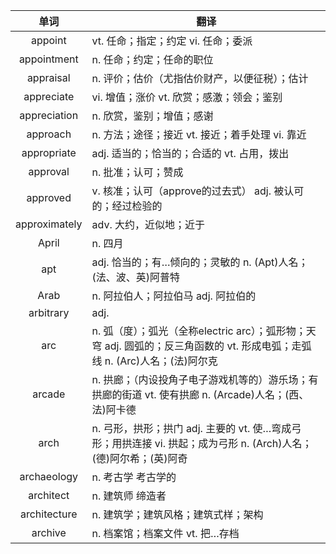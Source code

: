 |单词|翻译  |
|:--:|--| 
|	appoint  		|		vt. 任命；指定；约定 vi. 任命；委派	|		
|	appointment  		|		n. 任命；约定；任命的职位	|		
|	appraisal  		|		n. 评价；估价（尤指估价财产，以便征税）；估计	|		
|	appreciate  		|		vi. 增值；涨价 vt. 欣赏；感激；领会；鉴别	|		
|	appreciation  		|		n. 欣赏，鉴别；增值；感谢	|		
|	approach  		|		n. 方法；途径；接近 vt. 接近；着手处理 vi. 靠近	|		
|	appropriate  		|		adj. 适当的；恰当的；合适的 vt. 占用，拨出	|		
|	approval  		|		n. 批准；认可；赞成	|		
|	approved  		|		v. 核准；认可（approve的过去式） adj. 被认可的；经过检验的	|		
|	approximately  		|		adv. 大约，近似地；近于	|		
|	April  		|		n. 四月	|		
|	apt  		|		adj. 恰当的；有…倾向的；灵敏的 n. (Apt)人名；(法、波、英)阿普特	|		
|	Arab  		|		n. 阿拉伯人；阿拉伯马 adj. 阿拉伯的	|		
|	arbitrary  		|		adj. 	|		
|	arc  		|		n. 弧（度）；弧光（全称electric arc）；弧形物；天穹 adj. 圆弧的；反三角函数的 vt. 形成电弧；走弧线 n. (Arc)人名；(法)阿尔克	|		
|	arcade  		|		n. 拱廊；（内设投角子电子游戏机等的）游乐场；有拱廊的街道 vt. 使有拱廊 n. (Arcade)人名；(西、法)阿卡德	|		
|	arch  		|		n. 弓形，拱形；拱门 adj. 主要的 vt. 使…弯成弓形；用拱连接 vi. 拱起；成为弓形 n. (Arch)人名；(德)阿尔希；(英)阿奇	|		
|	archaeology  		|		n. 考古学 考古学的	|		
|	architect  		|		n. 建筑师 缔造者	|		
|	architecture  		|		n. 建筑学；建筑风格；建筑式样；架构	|		
|	archive  		|		n. 档案馆；档案文件 vt. 把…存档	|